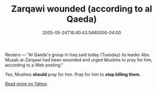 ﻿---
title: Zarqawi wounded (according to al Qaeda)
date: "2005-05-24T16:40:43.5460000-04:00"
description: Reuters — " Al Qaeda's group in Iraq said today (Tuesday) its leader
featuredImage: img/9310-featured.png
---

Reuters — "Al Qaeda's group in Iraq said today (Tuesday) its leader Abu Musab al-Zarqawi had been wounded and urged Muslims to pray for him, according to a Web posting."

Yes, Muslims **should** pray for him. Pray for him to **stop killing them**.

[Read more on Yahoo](http://news.yahoo.com/news?tmpl=story&u=/nm/20050524/ts_nm/security_iraq_zarqawi_dc).

